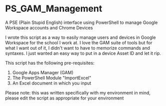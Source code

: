 # PS_GAM_Management
A PSE (Plain Stupid English) interface using PowerShell to manage Google Workspace accounts and Chrome Devices

I wrote this script as a way to easily manage users and devices in Google Workspace for the school I work at. I love the GAM suite of tools but for what I want out of it, I didn't want to have to memorize commands and syntaxes. I just wanted an easy way to put in a device Asset ID and let it rip.

This script has the following pre-requisites:
1. Google Apps Manager (GAM)
2. The PowerShell Module "ImportExcel"
3. An Excel document in which you input

Please note: this was written specifically with my environment in mind, please edit the script as appropriate for your environment
